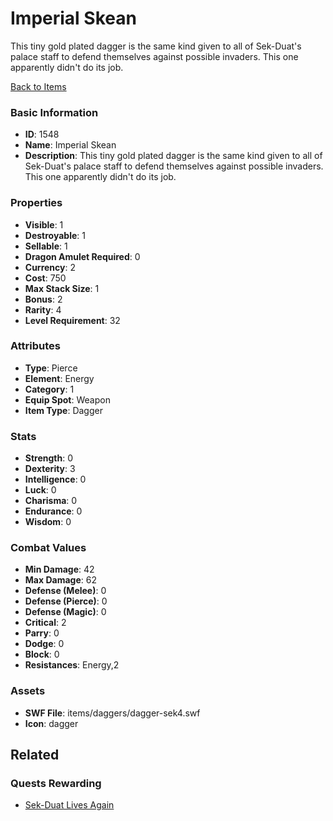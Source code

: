 # Imperial Skean

This tiny gold plated dagger is the same kind given to all of Sek-Duat's palace staff to defend themselves against possible invaders. This one apparently didn't do its job.

[Back to Items](../items.md)

### Basic Information

- **ID**: 1548
- **Name**: Imperial Skean
- **Description**: This tiny gold plated dagger is the same kind given to all of Sek-Duat&#039;s palace staff to defend themselves against possible invaders. This one apparently didn&#039;t do its job.

### Properties

- **Visible**: 1
- **Destroyable**: 1
- **Sellable**: 1
- **Dragon Amulet Required**: 0
- **Currency**: 2
- **Cost**: 750
- **Max Stack Size**: 1
- **Bonus**: 2
- **Rarity**: 4
- **Level Requirement**: 32

### Attributes

- **Type**: Pierce
- **Element**: Energy
- **Category**: 1
- **Equip Spot**: Weapon
- **Item Type**: Dagger

### Stats

- **Strength**: 0
- **Dexterity**: 3
- **Intelligence**: 0
- **Luck**: 0
- **Charisma**: 0
- **Endurance**: 0
- **Wisdom**: 0

### Combat Values

- **Min Damage**: 42
- **Max Damage**: 62
- **Defense (Melee)**: 0
- **Defense (Pierce)**: 0
- **Defense (Magic)**: 0
- **Critical**: 2
- **Parry**: 0
- **Dodge**: 0
- **Block**: 0
- **Resistances**: Energy,2

### Assets

- **SWF File**: items/daggers/dagger-sek4.swf
- **Icon**: dagger

## Related

### Quests Rewarding

- [Sek-Duat Lives Again](../quests/218-sek-duat-lives-again.md)

